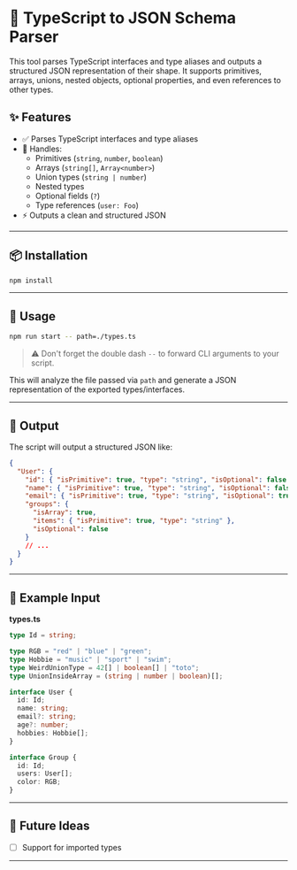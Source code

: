 # 🧩 TypeScript to JSON Schema Parser

This tool parses TypeScript interfaces and type aliases and outputs a structured JSON representation of their shape. It supports primitives, arrays, unions, nested objects, optional properties, and even references to other types.

## ✨ Features

- ✅ Parses TypeScript interfaces and type aliases
- 🧠 Handles:
  - Primitives (`string`, `number`, `boolean`)
  - Arrays (`string[]`, `Array<number>`)
  - Union types (`string | number`)
  - Nested types
  - Optional fields (`?`)
  - Type references (`user: Foo`)
- ⚡ Outputs a clean and structured JSON

---

## 📦 Installation

```bash
npm install
```

---

## 🚀 Usage

```bash
npm run start -- path=./types.ts
```

> ⚠️ Don't forget the double dash `--` to forward CLI arguments to your script.

This will analyze the file passed via `path` and generate a JSON representation of the exported types/interfaces.

---

## 📂 Output

The script will output a structured JSON like:

```json
{
  "User": {
    "id": { "isPrimitive": true, "type": "string", "isOptional": false },
    "name": { "isPrimitive": true, "type": "string", "isOptional": false },
    "email": { "isPrimitive": true, "type": "string", "isOptional": true },
    "groups": {
      "isArray": true,
      "items": { "isPrimitive": true, "type": "string" },
      "isOptional": false
    }
    // ...
  }
}
```

---

## 📁 Example Input

**types.ts**

```ts
type Id = string;

type RGB = "red" | "blue" | "green";
type Hobbie = "music" | "sport" | "swim";
type WeirdUnionType = 42[] | boolean[] | "toto";
type UnionInsideArray = (string | number | boolean)[];

interface User {
  id: Id;
  name: string;
  email?: string;
  age?: number;
  hobbies: Hobbie[];
}

interface Group {
  id: Id;
  users: User[];
  color: RGB;
}
```

---

## 🧪 Future Ideas

- [ ] Support for imported types

---

